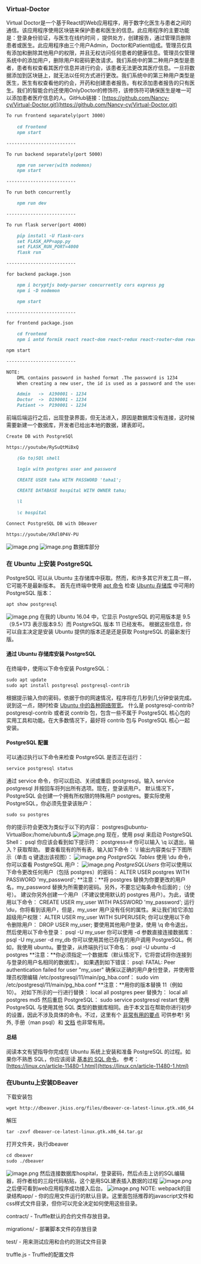 ### Virtual-Doctor
Virtual Doctor是一个基于React的Web应用程序，用于数字化医生与患者之间的通信。该应用程序使用区块链来保护患者和医生的信息。此应用程序的主要功能是：登录身份验证，与医生在线约时间 ，提供处方，创建报告，通过管理员删除患者或医生。此应用程序由三个用户Admin，Doctor和Patient组成。管理员仅具有添加和删除其他用户的权限，并且无权访问任何患者的健康信息。管理员仅管理系统中的添加用户，删除用户和密码更改请求。我们系统中的第二种用户类型是患者，患者有权查看其医疗信息并进行约会，该患者无法更改其医疗信息。一旦将数据添加到区块链上，就无法以任何方式进行更改。我们系统中的第三种用户类型是医生，医生有权查看他的约会，开药和创建患者报告。有权添加患者报告的只有医生。我们的智能合约还使用OnlyDoctor的修饰符，该修饰符可确保医生是唯一可以添加患者医疗信息的人。GitHub链接：[https://github.com/Nancy-cy/Virtual-Doctor.git](https://github.com/Nancy-cy/Virtual-Doctor.git)
```markdown
To run frontend separately(port 3000)
	
	cd frontend
	npm start

--------------------------

To run backend separately(port 5000)

	npm run server(with nodemon)
	npm start

--------------------------

To run both concurrently

	npm run dev

--------------------------

To run flask server(port 4000)

	pip install -U flask-cors
	set FLASK_APP=app.py
	set FLASK_RUN_PORT=4000
	flask run

--------------------------

for backend package.json

	npm i bcryptjs body-parser concurrently cors express pg
	npm i -D nodemon

	npm start

--------------------------

for frontend package.json

	cd frontend
	npm i antd formik react react-dom react-redux react-router-dom react-scripts react-simple-chatbot redux styled-components yup

npm start

--------------------------

NOTE:
	DML contains password in hashed format .The password is 1234
	When creating a new user, the id is used as a password and the user can change it after logging in

	Admin   ->  A190001 - 1234
	Doctor  ->  D190001 - 1234
	Patient ->  P190001 - 1234
```
前端后端运行之后，出现登录界面，但无法进入，原因是数据库没有连接，这时候需要新建一个数据库，开发者已给出本地的数据，建表即可。
```markdown
Create DB with PostgreSQl

https://youtube/RySuQtMiBxQ

	(Go to)SQl shell

	login with postgres user and password

	CREATE USER taha WITH PASSWORD 'taha1';

	CREATE DATABASE hospital WITH OWNER taha;

	\l
	
	\c hospital

Connect PostgreSQL DB with DBeaver

https://youtube/XRdl0P4V-PU
```
![image.png](https://images.cherryfloris.eu.org/2021/1622717175618-7cfdbba7-e796-4cce-b336-70253dc6e893.png)
![image.png](https://images.cherryfloris.eu.org/2021/1622717253841-7ed3c0e6-c821-43e0-a36e-d9d276bbfc94.png)
数据库部分
### 在 Ubuntu 上安装 PostgreSQL
PostgreSQL 可以从 Ubuntu 主存储库中获取。然而，和许多其它开发工具一样，它可能不是最新版本。
首先在终端中使用 [apt 命令](https://itsfoss.com/apt-command-guide/) 检查 [Ubuntu 存储库](https://itsfoss.com/ubuntu-repositories/) 中可用的 PostgreSQL 版本：
```markdown
apt show postgresql
```
![image.png](https://images.cherryfloris.eu.org/2021/1622706113518-684aabb3-d834-44d1-bde2-9fe55f9e2b5d.png)
在我的 Ubuntu 16.04 中，它显示 PostgreSQL 的可用版本是 9.5（9.5+173 表示版本9.5）而 PostgreSQL 版本 11 已经发布。
根据这些信息，你可以自主决定是安装 Ubuntu 提供的版本还是还是获取 PostgreSQL 的最新发行版。
#### 通过 Ubuntu 存储库安装 PostgreSQL
在终端中，使用以下命令安装 PostgreSQL：
```markdown
sudo apt update
sudo apt install postgresql postgresql-contrib
```
根据提示输入你的密码，依据于你的网速情况，程序将在几秒到几分钟安装完成。说到这一点，随时检查 [Ubuntu 中的各种网络带宽](https://itsfoss.com/network-speed-monitor-linux/)。
什么是 postgresql-contrib?
postgresql-contrib 或者说 contrib 包，包含一些不属于 PostgreSQL 核心包的实用工具和功能。在大多数情况下，最好将 contrib 包与 PostgreSQL 核心一起安装。
#### PostgreSQL 配置
可以通过执行以下命令来检查 PostgreSQL 是否正在运行：
```markdown
service postgresql status
```
通过 service 命令，你可以启动、关闭或重启 postgresql。输入 service postgresql 并按回车将列出所有选项。现在，登录该用户。
默认情况下，PostgreSQL 会创建一个拥有所权限的特殊用户 postgres。要实际使用 PostgreSQL，你必须先登录该账户：
```markdown
sudo su postgres
```
你的提示符会更改为类似于以下的内容：
postgres@ubuntu-VirtualBox:/home/ubuntu$ 
![image.png](https://images.cherryfloris.eu.org/2021/1622707223744-9292333c-bb56-48ba-ba74-b6a82563d9eb.png)
现在，使用 psql 来启动 PostgreSQL Shell：
psql
你应该会看到如下提示符：
postgress=#
你可以输入 \q 以退出，输入 \? 获取帮助。
要查看现有的所有表，输入如下命令：
\l
输出内容类似于下图所示（单击 q 键退出该视图）：
![image.png](https://images.cherryfloris.eu.org/2021/1622707152555-fb277f2d-401a-490c-b399-d3beca1556e0.png)
_PostgreSQL Tables_
使用 \du 命令，你可以查看 PostgreSQL 用户：
![image.png](https://images.cherryfloris.eu.org/2021/1622707152592-89cf9936-92ed-4266-a4e1-9dfc837f8256.png)
_PostgreSQLUsers_
你可以使用以下命令更改任何用户（包括 postgres）的密码：
ALTER USER postgres WITH PASSWORD 'my_password';
**注意：**将 postgres 替换为你要更改的用户名，my_password 替换为所需要的密码。另外，不要忘记每条命令后面的 ;（分号）。
建议你另外创建一个用户（不建议使用默认的 postgres 用户）。为此，请使用以下命令：
CREATE USER my_user WITH PASSWORD 'my_password';
运行 \du，你将看到该用户，但是，my_user 用户没有任何的属性。来让我们给它添加超级用户权限：
ALTER USER my_user WITH SUPERUSER;
你可以使用以下命令删除用户：
DROP USER my_user;
要使用其他用户登录，使用 \q 命令退出，然后使用以下命令登录：
psql -U my_user
你可以使用 -d 参数直接连接数据库：
psql -U my_user -d my_db
你可以使用其他已存在的用户调用 PostgreSQL。例如，我使用 ubuntu。要登录，从终端执行以下命名：
psql -U ubuntu -d postgres
**注意：**你必须指定一个数据库（默认情况下，它将尝试将你连接到与登录的用户名相同的数据库）。
如果遇到如下错误：
psql: FATAL:  Peer authentication failed for user "my_user"
确保以正确的用户身份登录，并使用管理员权限编辑 /etc/postgresql/11/main/pg_hba.conf：
sudo vim /etc/postgresql/11/main/pg_hba.conf
**注意：**用你的版本替换 11（例如 10）。
对如下所示的一行进行替换：
local   all             postgres                                peer
替换为：
local   all             postgres                                md5
然后重启 PostgreSQL：
sudo service postgresql restart
使用 PostgreSQL 与使用其他 SQL 类型的数据库相同。由于本文旨在帮助你进行初步的设置，因此不涉及具体的命令。不过，这里有个 [非常有用的要点](https://gist.github.com/Kartones/dd3ff5ec5ea238d4c546) 可供参考! 另外, 手册（man psql）和 [文档](https://www.postgresql.org/docs/manuals/) 也非常有用。
#### 总结
阅读本文有望指导你完成在 Ubuntu 系统上安装和准备 PostgreSQL 的过程。如果你不熟悉 SQL，你应该阅读 [基本的 SQL 命令](https://itsfoss.com/basic-sql-commands/)。
参考：[https://linux.cn/article-11480-1.html](https://linux.cn/article-11480-1.html)

### 在Ubuntu上安装DBeaver
下载安装包
```markdown
wget http://dbeaver.jkiss.org/files/dbeaver-ce-latest-linux.gtk.x86_64.tar.gz
```
解压
```markdown
tar -zxvf dbeaver-ce-latest-linux.gtk.x86_64.tar.gz 
```
打开文件夹，执行dbeaver
```markdown
cd dbeaver
sudo ./dbeaver
```
![image.png](https://images.cherryfloris.eu.org/2021/1622716428235-b7ac162f-e378-4354-8c95-bd26e0f72778.png)
然后连接数据库hospital，登录密码，然后点击上访的SQL编辑器，将作者给的三段代码粘贴，这个是用SQL建表插入数据的过程
![image.png](https://images.cherryfloris.eu.org/2021/1623290916228-31812b86-d7e3-4162-851f-3be17b5da606.png)
之后便可看到web应用程序成功接入后台。
![image.png](https://images.cherryfloris.eu.org/2021/1623290404334-b58cc12f-e3cb-45c3-b9e4-bbd1de35aa58.png)
NOTE:
webpack的目录结构app/ - 你的应用文件运行的默认目录。这里面包括推荐的javascript文件和css样式文件目录，但你可以完全决定如何使用这些目录。

contract/ - Truffle默认的合约文件存放目录。

migrations/ - 部署脚本文件的存放目录

test/ - 用来测试应用和合约的测试文件目录

truffle.js - Truffle的配置文件
[
](https://blog.csdn.net/weixin_43988498/article/details/109284993)
